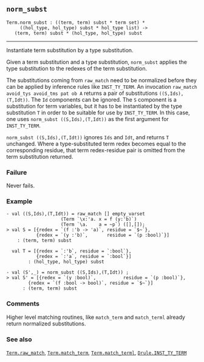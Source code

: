 ## `norm_subst`

``` hol4
Term.norm_subst : ((term, term) subst * term set) *
     ((hol_type, hol_type) subst * hol_type list) ->
   (term, term) subst * (hol_type, hol_type) subst
```

------------------------------------------------------------------------

Instantiate term substitution by a type substitution.

Given a term substitution and a type substitution, `norm_subst` applies
the type substitution to the redexes of the term substitution.

The substitutions coming from `raw_match` need to be normalized before
they can be applied by inference rules like `INST_TY_TERM`. An
invocation `raw_match avoid_tys avoid_tms pat ob A` returns a pair of
substitutions `((S,Ids),(T,Idt))`. The `Id` components can be ignored.
The `S` component is a substitution for term variables, but it has to be
instantiated by the type substitution `T` in order to be suitable for
use by `INST_TY_TERM`. In this case, one uses
`norm_subst ((S,Ids),(T,Idt))` as the first argument for `INST_TY_TERM`.

`norm_subst ((S,Ids),(T,Idt))` ignores `Ids` and `Idt`, and returns `T`
unchanged. Where a type-substituted term redex becomes equal to the
corresponding residue, that term redex-residue pair is omitted from the
term substitution returned.

### Failure

Never fails.

### Example

``` hol4
- val ((S,Ids),(T,Idt)) = raw_match [] empty_varset
                    (Term `\x:'a. x = f (y:'b)`)
                    (Term `\a.    a = ~p`) ([],[]);
> val S = [{redex = `(f :'b -> 'a)`, residue = `$~`},
           {redex = `(y :'b)`,       residue = `(p :bool)`}]
    : (term, term) subst

  val T = [{redex = `:'b`, residue = `:bool`},
           {redex = `:'a`, residue = `:bool`}]
        : (hol_type, hol_type) subst

- val (S',_) = norm_subst ((S,Ids),(T,Idt)) ;
> val S' = [{redex = `(y :bool)`,          residue = `(p :bool)`},
        {redex = `(f :bool -> bool)`, residue = `$~`}]
      : (term, term) subst
```

### Comments

Higher level matching routines, like `match_term` and `match_terml`
already return normalized substitutions.

### See also

[`Term.raw_match`](#Term.raw_match),
[`Term.match_term`](#Term.match_term),
[`Term.match_terml`](#Term.match_terml),
[`Drule.INST_TY_TERM`](#Drule.INST_TY_TERM)
